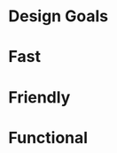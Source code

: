 
# Design Goals

<!-- 

This page outlines at a high level of abstraction the design goals for Roc, and provides an assessment/overview of current progress 

The three goals are Fast, Friendly, and Functional
- communicate the key selling points of Roc
- essence that sets the language apart

TODO move content from current home page, update for current progress
-->

# Fast

<!--
more universal appeal

don't take this for granted, drive this, it doesn't happen automatically

making lists of things -- maybe someday we can automatically optimise, we would like people to take the extra time to think about this

give people the tools to measure performance

benchmarking??
-->

# Friendly

<!--  
encouraging community values - e.g. designing a library
immersed in the friendliness

testing??
-->

# Functional

<!-- 
if your already a fan

for others, some people find it unfamiliar and maybe even negative (don't assume this is automatically a positive) - don't worry
-->